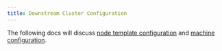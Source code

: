 ```yaml
---
title: Downstream Cluster Configuration
---
```


<head>
  <link rel="canonical" href="https://ranchermanager.docs.rancher.com/reference-guides/cluster-configuration/downstream-cluster-configuration"/>
</head>

The following docs will discuss [node template configuration](../../../docs/reference-guides/cluster-configuration/downstream-cluster-configuration/node-template-configuration/node-template-configuration.md) and [machine configuration](../../../docs/reference-guides/cluster-configuration/downstream-cluster-configuration/machine-configuration/machine-configuration.md).